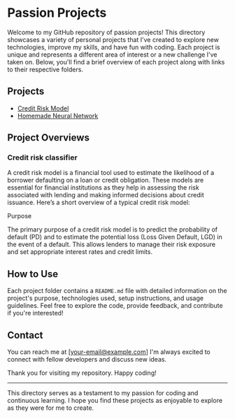 # Passion Projects

Welcome to my GitHub repository of passion projects! This directory showcases a variety of personal projects that I've created to explore new technologies, improve my skills, and have fun with coding. Each project is unique and represents a different area of interest or a new challenge I've taken on. Below, you'll find a brief overview of each project along with links to their respective folders.

## Projects

- [Credit Risk Model](.P-Projects/CreditRiskModel)
- [Homemade Neural Network](.P-Projects/Neural_Network)

## Project Overviews

### Credit risk classifier
A credit risk model is a financial tool used to estimate the likelihood of a borrower defaulting on a loan or credit obligation. These models are essential for financial institutions as they help in assessing the risk associated with lending and making informed decisions about credit issuance. Here’s a short overview of a typical credit risk model:

Purpose

The primary purpose of a credit risk model is to predict the probability of default (PD) and to estimate the potential loss (Loss Given Default, LGD) in the event of a default. This allows lenders to manage their risk exposure and set appropriate interest rates and credit limits.

## How to Use

Each project folder contains a `README.md` file with detailed information on the project's purpose, technologies used, setup instructions, and usage guidelines. Feel free to explore the code, provide feedback, and contribute if you're interested!


## Contact

You can reach me at [your-email@example.com] I'm always excited to connect with fellow developers and discuss new ideas.

Thank you for visiting my repository. Happy coding!

---

This directory serves as a testament to my passion for coding and continuous learning. I hope you find these projects as enjoyable to explore as they were for me to create.
